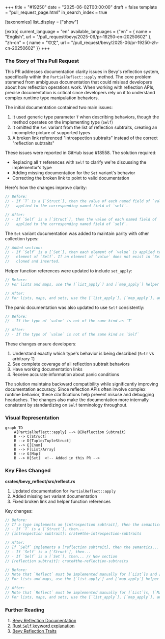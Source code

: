 +++
title = "#19250"
date = "2025-06-02T00:00:00"
draft = false
template = "pull_request_page.html"
in_search_index = true

[taxonomies]
list_display = ["show"]

[extra]
current_language = "en"
available_languages = {"en" = { name = "English", url = "/pull_request/bevy/2025-06/pr-19250-en-20250602" }, "zh-cn" = { name = "中文", url = "/pull_request/bevy/2025-06/pr-19250-zh-cn-20250602" }}
+++

### The Story of This Pull Request

This PR addresses documentation clarity issues in Bevy's reflection system, specifically within the `PartialReflect::apply` method. The core problem stemmed from ambiguous documentation that could mislead developers about how reflection operations work. When working with reflection APIs, precise documentation is critical since developers rely on it to understand complex runtime type manipulation behaviors.

The initial documentation contained two main issues:
1. It used generic type parameter `T` when describing behaviors, though the method operates on the implementing type (`Self`)
2. It omitted the `Set` variant from the list of reflection subtraits, creating an incomplete picture of supported types
3. A broken link referenced "introspection subtraits" instead of the correct "reflection subtraits"

These issues were reported in GitHub issue #18558. The solution required:
- Replacing all `T` references with `Self` to clarify we're discussing the implementor's type
- Adding missing documentation for the `Set` variant's behavior
- Correcting the broken link to point to valid documentation

Here's how the changes improve clarity:

```rust
// Before:
// - If `T` is a [`Struct`], then the value of each named field of `value` is
//   applied to the corresponding named field of `self`.

// After:
// - If `Self` is a [`Struct`], then the value of each named field of `value` is
//   applied to the corresponding named field of `self`.
```

The `Set` variant documentation was added to maintain parity with other collection types:

```rust
// Added section:
// - If `Self` is a [`Set`], then each element of `value` is applied to the corresponding
//   element of `Self`. If an element of `value` does not exist in `Self` then it is
//   cloned and inserted.
```

Helper function references were updated to include `set_apply`:

```rust
// Before:
// For lists and maps, use the [`list_apply`] and [`map_apply`] helper functions

// After:
// For lists, maps, and sets, use the [`list_apply`], [`map_apply`], and [`set_apply`]
```

The panic documentation was also updated to use `Self` consistently:

```rust
// Before:
// - If the type of `value` is not of the same kind as `T`

// After:
// - If the type of `value` is not of the same kind as `Self`
```

These changes ensure developers:
1. Understand exactly which type's behavior is being described (`Self` vs arbitrary `T`)
2. See complete coverage of all reflection subtrait behaviors
3. Have working documentation links
4. Receive accurate information about panic conditions

The solution maintains backward compatibility while significantly improving documentation accuracy. Since reflection APIs often involve complex runtime behavior, these clarifications help prevent misuse and debugging headaches. The changes also make the documentation more internally consistent by standardizing on `Self` terminology throughout.

### Visual Representation

```mermaid
graph TD
    A[PartialReflect::apply] --> B[Reflection Subtrait]
    B --> C[Struct]
    B --> D[Tuple/TupleStruct]
    B --> E[Enum]
    B --> F[List/Array]
    B --> G[Map]
    B --> H[Set]  <!-- Added in this PR -->
```

### Key Files Changed

**crates/bevy_reflect/src/reflect.rs**  
1. Updated documentation for `PartialReflect::apply`  
2. Added missing `Set` variant documentation  
3. Fixed broken link and helper function references  

Key changes:

```rust
// Before:
// If a type implements an [introspection subtrait], then the semantics...
// - If `T` is a [`Struct`], then...
// [introspection subtrait]: crate#the-introspection-subtraits

// After:
// If `Self` implements a [reflection subtrait], then the semantics...
// - If `Self` is a [`Struct`], then...
// - If `Self` is a [`Set`], then... // New section
// [reflection subtrait]: crate#the-reflection-subtraits

// Before:
// Note that `Reflect` must be implemented manually for [`List`]s and [`Map`]s...
// For lists and maps, use the [`list_apply`] and [`map_apply`] helper functions

// After:
// Note that `Reflect` must be implemented manually for [`List`]s, [`Map`]s, and [`Set`]s...
// For lists, maps, and sets, use the [`list_apply`], [`map_apply`], and [`set_apply`] helper functions
```

### Further Reading
1. [Bevy Reflection Documentation](https://docs.rs/bevy_reflect/latest/bevy_reflect/)
2. [Rust `Self` keyword explanation](https://doc.rust-lang.org/std/keyword.Self.html)
3. [Bevy Reflection Traits](https://github.com/bevyengine/bevy/blob/main/crates/bevy_reflect/src/lib.rs#L153-L185)